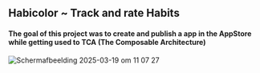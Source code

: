 ## Habicolor ~ Track and rate Habits 

#### The goal of this project was to create and publish a app in the AppStore while getting used to TCA (The Composable Architecture)

![Scherm­afbeelding 2025-03-19 om 11 07 27](https://github.com/user-attachments/assets/d6436ba3-fe0e-4baf-bc45-f09c56f9e2d1)
